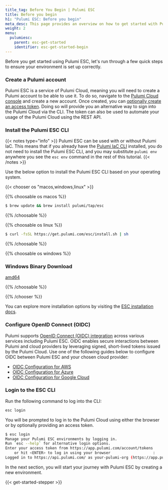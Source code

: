 ```yaml
---
title_tag: Before You Begin | Pulumi ESC
title: Before you begin
h1: "Pulumi ESC: Before you begin"
meta_desc: This page provides an overview on how to get started with Pulumi ESC.
weight: 2
menu:
  pulumiesc:
    parent: esc-get-started
    identifier: esc-get-started-begin
---
```


Before you get started using Pulumi ESC, let's run through a few quick steps to ensure your environment is set up correctly.

### Create a Pulumi account

Pulumi ESC is a service of Pulumi Cloud, meaning you will need to create a Pulumi account to be able to use it. To do so, navigate to the [Pulumi Cloud console](https://app.pulumi.com) and create a new account. Once created, you can [optionally create an access token](/docs/pulumi-cloud/access-management/access-tokens/). Doing so will provide you an alternative way to sign into the Pulumi Cloud via the CLI. The token can also be used to automate your usage of the Pulumi Cloud using the REST API.

### Install the Pulumi ESC CLI

{{< notes type="info" >}}
Pulumi ESC can be used with or without Pulumi IaC. This means that if you already have the [Pulumi IaC CLI](/docs/cli/) installed, you do not need to install the Pulumi ESC CLI, and you may substitute `pulumi env` anywhere you see the `esc env` command in the rest of this tutorial.
{{< /notes >}}

Use the below option to install the Pulumi ESC CLI based on your operating system.

{{< chooser os "macos,windows,linux" >}}

{{% choosable os macos %}}

```bash
$ brew update && brew install pulumi/tap/esc
```

{{% /choosable %}}

{{% choosable os linux %}}

```bash
$ curl -fsSL https://get.pulumi.com/esc/install.sh | sh
```

{{% /choosable %}}

{{% choosable os windows %}}

<div class="mb-6 border-solid border-b-2 border-gray-200">
<div class="w-full">
<h3 class="no-anchor pt-4"><i class="fas fa-download pr-2"></i>Windows Binary Download</h3>
<p>
<a class="btn btn-secondary mx-2" href="https://get.pulumi.com/esc/releases/esc-v{{< latest-version-esc >}}-windows-x64.zip">amd64</a>
</p>
</div>
</div>

{{% /choosable %}}

{{% /chooser %}}

You can explore more installation options by visiting the [ESC installation docs](/docs/install/esc/).

### Configure OpenID Connect (OIDC)

Pulumi supports [OpenID Connect (OIDC) integration](/docs/pulumi-cloud/oidc/) across various services including Pulumi ESC. OIDC enables secure interactions between Pulumi and cloud providers by leveraging signed, short-lived tokens issued by the Pulumi Cloud. Use one of the following guides below to configure OIDC between Pulumi ESC and your chosen cloud provider:

- [OIDC Configuration for AWS](/docs/pulumi-cloud/oidc/aws/)
- [OIDC Configuration for Azure](/docs/pulumi-cloud/oidc/azure/)
- [OIDC Configuration for Google Cloud](/docs/pulumi-cloud/oidc/gcp/)

### Login to the ESC CLI

Run the following command to log into the CLI:

```bash
esc login
```

You will be prompted to log in to the Pulumi Cloud using either the browser or by optionally providing an access token.

```bash
$ esc login
Manage your Pulumi ESC environments by logging in.
Run `esc --help` for alternative login options.
Enter your access token from https://app.pulumi.com/account/tokens
    or hit <ENTER> to log in using your browser                   :
Logged in to https://api.pulumi.com/ as your-pulumi-org (https://app.pulumi.com/your-pulumi-org)
```

In the next section, you will start your journey with Pulumi ESC by creating a new environment.

{{< get-started-stepper >}}
